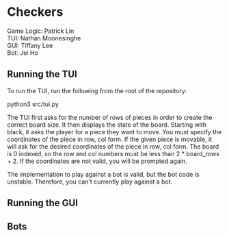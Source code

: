 # Checkers  
Game Logic: Patrick Lin  
TUI:  Nathan Moonesinghe  
GUI: Tiffany Lee  
Bot: Jei Ho

## Running the TUI  
To run the TUI, run the following from the root of the repository:

python3 src/tui.py

The TUI first asks for the number of rows of pieces in order to create the 
correct board size. It then displays the state of the board. Starting with 
black, it asks the player for a piece they want to move. You must specify the
coordinates of the piece in row, col form. If the given piece is movable, 
it will ask for the desired coordinates of the piece in row, col form. 
The board is 0 indexed, so the row and col numbers must be less than 
2 * board_rows + 2. If the coordinates are not valid, you will be prompted
again.

The implementation to play against a bot is valid, but the bot code is unstable.
Therefore, you can't currently play against a bot. 
## Running the GUI  

## Bots  
